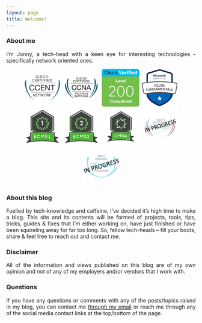 ```yaml
---
layout: page
title: Welcome!
---
```


### About me

<p style="text-align: justify; text-justify: inter-word;">
I’m Jonny, a tech-head with a keen eye for interesting technologies - specifically network oriented ones.
</p>
<p style="text-align: center;">
    <a href="https://www.youracclaim.com/users/jonathan-winter.8766fa25"><img alt="CCENT" src="/assets/img/Cert-CCENT.png" width="100" /></a>
    <a href="https://www.youracclaim.com/users/jonathan-winter.8766fa25"><img alt="CCNA Routing & Switching" src="/assets/img/Cert-CCNA.png" width="100" /></a>
    <a href="https://www.youracclaim.com/users/jonathan-winter.8766fa25"><img alt="Understanding Cisco Networking Devices" src="/assets/img/Cert-Level-200.png" width="100" /></a>
    <a href="https://www.youracclaim.com/users/jonathan-winter.8766fa25"><img alt="Azure Fundamentals" src="/assets/img/Cert-Azure-Fundamentals.png" width="100" /></a>
    <a href="https://www.youracclaim.com/users/jonathan-winter.8766fa25"><img alt="ECMS 1" src="/assets/img/Cert-ECMS1.png" width="100" /></a>
    <a href="https://www.youracclaim.com/users/jonathan-winter.8766fa25"><img alt="ECMS 2" src="/assets/img/Cert-ECMS2.png" width="100" /></a>
    <a href="https://www.youracclaim.com/users/jonathan-winter.8766fa25"><img alt="CMNA" src="/assets/img/Cert-CMNA.png" width="100" /></a>
    <a href="https://www.youracclaim.com/users/jonathan-winter.8766fa25"><img alt="CMSS" src="/assets/img/Cert-CMSS.png" width="100" /></a>
    <a href="https://www.youracclaim.com/users/jonathan-winter.8766fa25"><img alt="DEVASC" src="/assets/img/Cert-DEVASC.png" width="100" /></a>
</p>

### About this blog

<p style="text-align: justify; text-justify: inter-word;">
Fuelled by tech-knowledge and caffeine, I’ve decided it’s high time to make a blog. This site and its contents will be formed of projects, tools, tips, tricks, guides & fixes that I’m either working on, have just finished or have been squireling away for far too long. So, fellow tech-heads – fill your boots, share & feel free to reach out and contact me.
</p>

### Disclaimer

<p style="text-align: justify; text-justify: inter-word;">
All of the information and views published on this blog are of my own opinion and not of any of my employers and/or vendors that I work with.
</p>

### Questions

<p style="text-align: justify; text-justify: inter-word;">
If you have any questions or comments with any of the posts/topics raised in my blog, you can contact me <a href="mailto:me@jonathan-winter.co.uk">through my email</a> or reach me through any of the social media contact links at the top/bottom of the page.
</p>
